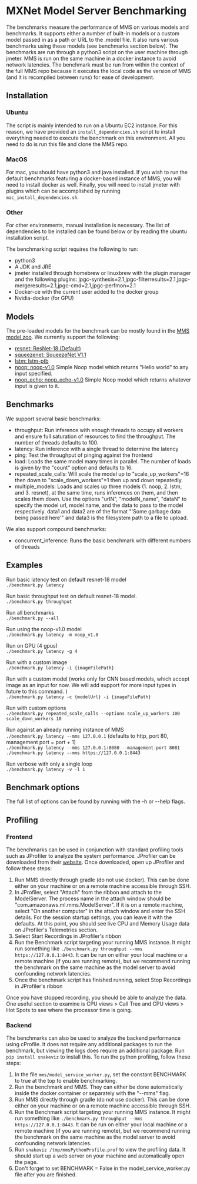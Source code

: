# MXNet Model Server Benchmarking

The benchmarks measure the performance of MMS on various models and benchmarks.  It supports either a number of built-in models or a custom model passed in as a path or URL to the .model file.  It also runs various benchmarks using these models (see benchmarks section below).  The benchmarks are run through a python3 script on the user machine through jmeter.  MMS is run on the same machine in a docker instance to avoid network latencies.  The benchmark must be run from within the context of the full MMS repo because it executes the local code as the version of MMS (and it is recompiled between runs) for ease of development.

## Installation

### Ubuntu

The script is mainly intended to run on a Ubuntu EC2 instance.  For this reason, we have provided an `install_dependencies.sh` script to install everything needed to execute the benchmark on this environment.  All you need to do is run this file and clone the MMS repo.

### MacOS

For mac, you should have python3 and java installed.  If you wish to run the default benchmarks featuring a docker-based instance of MMS, you will need to install docker as well.  Finally, you will need to install jmeter with plugins which can be accomplished by running `mac_install_dependencies.sh`.

### Other

For other environments, manual installation is necessary.  The list of dependencies to be installed can be found below or by reading the ubuntu installation script.

The benchmarking script requires the following to run:
- python3
- A JDK and JRE
- jmeter installed through homebrew or linuxbrew with the plugin manager and the following plugins: jpgc-synthesis=2.1,jpgc-filterresults=2.1,jpgc-mergeresults=2.1,jpgc-cmd=2.1,jpgc-perfmon=2.1
- Docker-ce with the current user added to the docker group
- Nvidia-docker (for GPU)


## Models

The pre-loaded models for the benchmark can be mostly found in the [MMS model zoo](https://github.com/awslabs/multi-model-server/blob/master/docs/model_zoo.md).  We currently support the following:
- [resnet: ResNet-18 (Default)](https://github.com/awslabs/multi-model-server/blob/master/docs/model_zoo.md#resnet-18)
- [squeezenet: SqueezeNet V1.1](https://github.com/awslabs/multi-model-server/blob/master/docs/model_zoo.md#squeezenet_v1.1)
- [lstm: lstm-ptb](https://github.com/awslabs/multi-model-server/blob/master/docs/model_zoo.md#lstm-ptb)
- [noop: noop-v1.0](https://s3.amazonaws.com/model-server/models/noop/noop-v1.0.model) Simple Noop model which returns "Hello world" to any input specified.
- [noop_echo: noop_echo-v1.0](https://s3.amazonaws.com/model-server/models/noop/noop_echo-v1.0.model) Simple Noop model which returns whatever input is given to it.

## Benchmarks

We support several basic benchmarks:
- throughput: Run inference with enough threads to occupy all workers and ensure full saturation of resources to find the throughput.  The number of threads defaults to 100.
- latency: Run inference with a single thread to determine the latency
- ping: Test the throughput of pinging against the frontend
- load: Loads the same model many times in parallel.  The number of loads is given by the "count" option and defaults to 16.
- repeated_scale_calls: Will scale the model up to "scale_up_workers"=16 then down to "scale_down_workers"=1 then up and down repeatedly.
- multiple_models: Loads and scales up three models (1. noop, 2. lstm, and 3. resnet), at the same time, runs inferences on them, and then scales them down.  Use the options "urlN", "modelN_name", "dataN" to specify the model url, model name, and the data to pass to the model respectively.  data1 and data2 are of the format "&apos;Some garbage data being passed here&apos;" and data3 is the filesystem path to a file to upload.

We also support compound benchmarks:
- concurrent_inference: Runs the basic benchmark with different numbers of threads


## Examples

Run basic latency test on default resnet-18 model\
```./benchmark.py latency```


Run basic throughput test on default resnet-18 model.\
```./benchmark.py throughput```


Run all benchmarks\
```./benchmark.py --all```


Run using the noop-v1.0 model\
```./benchmark.py latency -m noop_v1.0```


Run on GPU (4 gpus)\
```./benchmark.py latency -g 4```


Run with a custom image\
```./benchmark.py latency -i {imageFilePath}```


Run with a custom model (works only for CNN based models, which accept image as an input for now. We will add support for more input types in future to this command. )\
```./benchmark.py latency -c {modelUrl} -i {imageFilePath}```


Run with custom options\
```./benchmark.py repeated_scale_calls --options scale_up_workers 100 scale_down_workers 10```


Run against an already running instance of MMS\
```./benchmark.py latency --mms 127.0.0.1``` (defaults to http, port 80, management port = port + 1)\
```./benchmark.py latency --mms 127.0.0.1:8080 --management-port 8081```\
```./benchmark.py latency --mms https://127.0.0.1:8443```


Run verbose with only a single loop\
```./benchmark.py latency -v -l 1```


## Benchmark options

The full list of options can be found by running with the -h or --help flags.


## Profiling

### Frontend

The benchmarks can be used in conjunction with standard profiling tools such as JProfiler to analyze the system performance.  JProfiler can be downloaded from their [website](https://www.ej-technologies.com/products/jprofiler/overview.html).  Once downloaded, open up JProfiler and follow these steps:

1. Run MMS directly through gradle (do not use docker).  This can be done either on your machine or on a remote machine accessible through SSH.
2. In JProfiler, select "Attach" from the ribbon and attach to the ModelServer.  The process name in the attach window should be "com.amazonaws.ml.mms.ModelServer".  If it is on a remote machine, select "On another computer" in the attach window and enter the SSH details.  For the session startup settings, you can leave it with the defaults.  At this point, you should see live CPU and Memory Usage data on JProfiler's Telemetries section.
3. Select Start Recordings in JProfiler's ribbon
4. Run the Benchmark script targeting your running MMS instance.  It might run something like `./benchmark.py throughput --mms https://127.0.0.1:8443`.  It can be run on either your local machine or a remote machine (if you are running remote), but we recommend running the benchmark on the same machine as the model server to avoid confounding network latencies.
5. Once the benchmark script has finished running, select Stop Recordings in JProfiler's ribbon

Once you have stopped recording, you should be able to analyze the data.  One useful section to examine is CPU views > Call Tree and CPU views > Hot Spots to see where the processor time is going.

### Backend

The benchmarks can also be used to analyze the backend performance using cProfile.  It does not require any additional packages to run the benchmark, but viewing the logs does require an additional package.  Run `pip install snakeviz` to install this.  To run the python profiling, follow these steps:

1. In the file `mms/model_service_worker.py`, set the constant BENCHMARK to true at the top to enable benchmarking.
2. Run the benchmark and MMS.  They can either be done automatically inside the docker container or separately with the "--mms" flag.
3. Run MMS directly through gradle (do not use docker).  This can be done either on your machine or on a remote machine accessible through SSH.
4. Run the Benchmark script targeting your running MMS instance.  It might run something like `./benchmark.py throughput --mms https://127.0.0.1:8443`.  It can be run on either your local machine or a remote machine (if you are running remote), but we recommend running the benchmark on the same machine as the model server to avoid confounding network latencies.
5. Run `snakeviz /tmp/mmsPythonProfile.prof` to view the profiling data.  It should start up a web server on your machine and automatically open the page.
6. Don't forget to set BENCHMARK = False in the model_service_worker.py file after you are finished.

